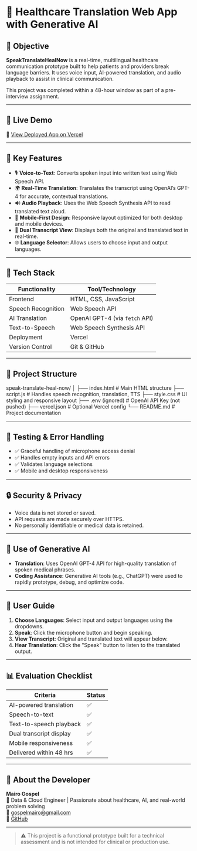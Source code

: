 # 🏥 Healthcare Translation Web App with Generative AI

## 📌 Objective

**SpeakTranslateHealNow** is a real-time, multilingual healthcare communication prototype built to help patients and providers break language barriers. It uses voice input, AI-powered translation, and audio playback to assist in clinical communication.

This project was completed within a 48-hour window as part of a pre-interview assignment.

---

## 🚀 Live Demo

🔗 [View Deployed App on Vercel](https://speak-translate-heal-now.vercel.app)

---

## 🧠 Key Features

- 🎙️ **Voice-to-Text**: Converts spoken input into written text using Web Speech API.
- 🌍 **Real-Time Translation**: Translates the transcript using OpenAI’s GPT-4 for accurate, contextual translations.
- 🔊 **Audio Playback**: Uses the Web Speech Synthesis API to read translated text aloud.
- 📱 **Mobile-First Design**: Responsive layout optimized for both desktop and mobile devices.
- 📝 **Dual Transcript View**: Displays both the original and translated text in real-time.
- 🌐 **Language Selector**: Allows users to choose input and output languages.

---

## 🧰 Tech Stack

| Functionality           | Tool/Technology                  |
|-------------------------|----------------------------------|
| Frontend                | HTML, CSS, JavaScript            |
| Speech Recognition      | Web Speech API                   |
| AI Translation          | OpenAI GPT-4 (via `fetch` API)   |
| Text-to-Speech          | Web Speech Synthesis API         |
| Deployment              | Vercel                           |
| Version Control         | Git & GitHub                     |

---

## 📂 Project Structure

speak-translate-heal-now/
│
├── index.html # Main HTML structure
├── script.js # Handles speech recognition, translation, TTS
├── style.css # UI styling and responsive layout
├── .env (ignored) # OpenAI API Key (not pushed)
├── vercel.json # Optional Vercel config
└── README.md # Project documentation


---

## 🧪 Testing & Error Handling

- ✅ Graceful handling of microphone access denial
- ✅ Handles empty inputs and API errors
- ✅ Validates language selections
- ✅ Mobile and desktop responsiveness

---

## 🔒 Security & Privacy

- Voice data is not stored or saved.
- API requests are made securely over HTTPS.
- No personally identifiable or medical data is retained.

---

## 🧠 Use of Generative AI

- **Translation**: Uses OpenAI GPT-4 API for high-quality translation of spoken medical phrases.
- **Coding Assistance**: Generative AI tools (e.g., ChatGPT) were used to rapidly prototype, debug, and optimize code.

---

## 📘 User Guide

1. **Choose Languages**: Select input and output languages using the dropdowns.
2. **Speak**: Click the microphone button and begin speaking.
3. **View Transcript**: Original and translated text will appear below.
4. **Hear Translation**: Click the "Speak" button to listen to the translated output.

---

## 📊 Evaluation Checklist

| Criteria                 | Status  |
|--------------------------|---------|
| AI-powered translation   | ✅       |
| Speech-to-text           | ✅       |
| Text-to-speech playback  | ✅       |
| Dual transcript display  | ✅       |
| Mobile responsiveness    | ✅       |
| Delivered within 48 hrs  | ✅       |

---

## 👤 About the Developer

**Mairo Gospel**  
💼 Data & Cloud Engineer | Passionate about healthcare, AI, and real-world problem solving  
📧 gospelmairo@gmail.com  
🔗 [GitHub](https://github.com/Gospelmairo)

---

> ⚠️ This project is a functional prototype built for a technical assessment and is not intended for clinical or production use.
